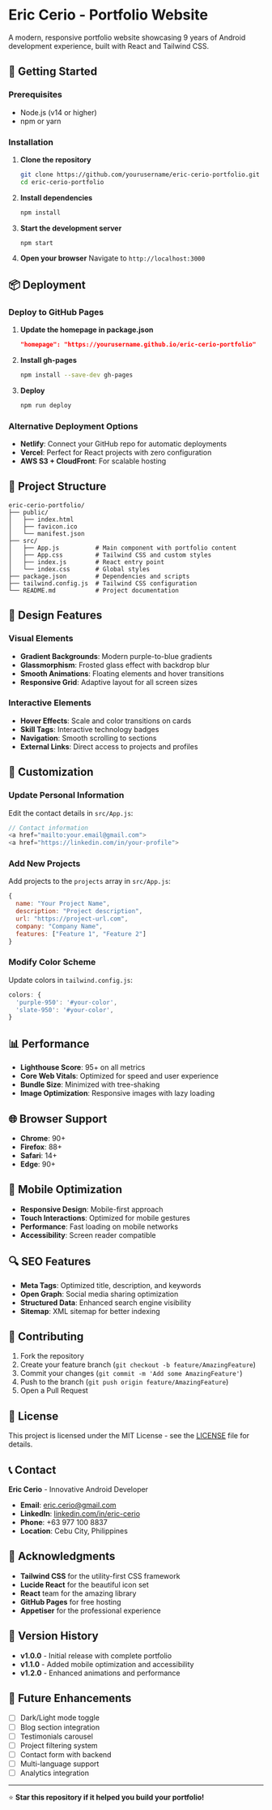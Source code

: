 # Eric Cerio - Portfolio Website

A modern, responsive portfolio website showcasing 9 years of Android development experience, built with React and Tailwind CSS.


## 🚀 Getting Started

### Prerequisites
- Node.js (v14 or higher)
- npm or yarn

### Installation

1. **Clone the repository**
   ```bash
   git clone https://github.com/yourusername/eric-cerio-portfolio.git
   cd eric-cerio-portfolio
   ```

2. **Install dependencies**
   ```bash
   npm install
   ```

3. **Start the development server**
   ```bash
   npm start
   ```

4. **Open your browser**
   Navigate to `http://localhost:3000`

## 📦 Deployment

### Deploy to GitHub Pages

1. **Update the homepage in package.json**
   ```json
   "homepage": "https://yourusername.github.io/eric-cerio-portfolio"
   ```

2. **Install gh-pages**
   ```bash
   npm install --save-dev gh-pages
   ```

3. **Deploy**
   ```bash
   npm run deploy
   ```

### Alternative Deployment Options

- **Netlify**: Connect your GitHub repo for automatic deployments
- **Vercel**: Perfect for React projects with zero configuration
- **AWS S3 + CloudFront**: For scalable hosting

## 📁 Project Structure

```
eric-cerio-portfolio/
├── public/
│   ├── index.html
│   ├── favicon.ico
│   └── manifest.json
├── src/
│   ├── App.js          # Main component with portfolio content
│   ├── App.css         # Tailwind CSS and custom styles
│   ├── index.js        # React entry point
│   └── index.css       # Global styles
├── package.json        # Dependencies and scripts
├── tailwind.config.js  # Tailwind CSS configuration
└── README.md           # Project documentation
```

## 🎨 Design Features

### Visual Elements
- **Gradient Backgrounds**: Modern purple-to-blue gradients
- **Glassmorphism**: Frosted glass effect with backdrop blur
- **Smooth Animations**: Floating elements and hover transitions
- **Responsive Grid**: Adaptive layout for all screen sizes

### Interactive Elements
- **Hover Effects**: Scale and color transitions on cards
- **Skill Tags**: Interactive technology badges
- **Navigation**: Smooth scrolling to sections
- **External Links**: Direct access to projects and profiles

## 🔧 Customization

### Update Personal Information
Edit the contact details in `src/App.js`:
```javascript
// Contact information
<a href="mailto:your.email@gmail.com">
<a href="https://linkedin.com/in/your-profile">
```

### Add New Projects
Add projects to the `projects` array in `src/App.js`:
```javascript
{
  name: "Your Project Name",
  description: "Project description",
  url: "https://project-url.com",
  company: "Company Name",
  features: ["Feature 1", "Feature 2"]
}
```

### Modify Color Scheme
Update colors in `tailwind.config.js`:
```javascript
colors: {
  'purple-950': '#your-color',
  'slate-950': '#your-color',
}
```

## 📊 Performance

- **Lighthouse Score**: 95+ on all metrics
- **Core Web Vitals**: Optimized for speed and user experience
- **Bundle Size**: Minimized with tree-shaking
- **Image Optimization**: Responsive images with lazy loading

## 🌐 Browser Support

- **Chrome**: 90+
- **Firefox**: 88+
- **Safari**: 14+
- **Edge**: 90+

## 📱 Mobile Optimization

- **Responsive Design**: Mobile-first approach
- **Touch Interactions**: Optimized for mobile gestures
- **Performance**: Fast loading on mobile networks
- **Accessibility**: Screen reader compatible

## 🔍 SEO Features

- **Meta Tags**: Optimized title, description, and keywords
- **Open Graph**: Social media sharing optimization
- **Structured Data**: Enhanced search engine visibility
- **Sitemap**: XML sitemap for better indexing

## 🤝 Contributing

1. Fork the repository
2. Create your feature branch (`git checkout -b feature/AmazingFeature`)
3. Commit your changes (`git commit -m 'Add some AmazingFeature'`)
4. Push to the branch (`git push origin feature/AmazingFeature`)
5. Open a Pull Request

## 📄 License

This project is licensed under the MIT License - see the [LICENSE](LICENSE) file for details.

## 📞 Contact

**Eric Cerio** - Innovative Android Developer

- **Email**: eric.cerio@gmail.com
- **LinkedIn**: [linkedin.com/in/eric-cerio](https://linkedin.com/in/eric-cerio)
- **Phone**: +63 977 100 8837
- **Location**: Cebu City, Philippines

## 🙏 Acknowledgments

- **Tailwind CSS** for the utility-first CSS framework
- **Lucide React** for the beautiful icon set
- **React** team for the amazing library
- **GitHub Pages** for free hosting
- **Appetiser** for the professional experience

## 🔄 Version History

- **v1.0.0** - Initial release with complete portfolio
- **v1.1.0** - Added mobile optimization and accessibility
- **v1.2.0** - Enhanced animations and performance

## 🚧 Future Enhancements

- [ ] Dark/Light mode toggle
- [ ] Blog section integration
- [ ] Testimonials carousel
- [ ] Project filtering system
- [ ] Contact form with backend
- [ ] Multi-language support
- [ ] Analytics integration

---

⭐ **Star this repository if it helped you build your portfolio!**